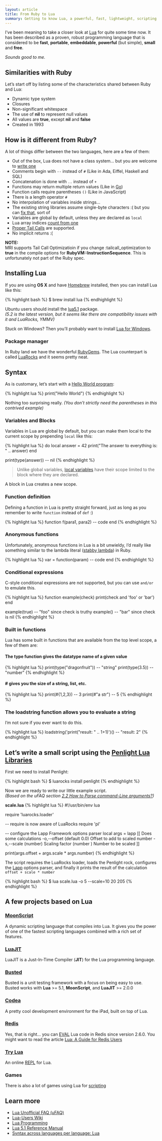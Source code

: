 ```yaml
---
layout: article
title: From Ruby to Lua
summary: Getting to know Lua, a powerful, fast, lightweight, scripting language.
--- 
```


I’ve been meaning to take a closer look at [Lua](http://lua.org/) for quite
some time now. It has been described as a proven, robust programming language 
that is considered to be **fast**, **portable**, **embeddable**, 
**powerful** (but simple), **small** and **free**.

_Sounds good to me._

## Similarities with Ruby

Let’s start off by listing some of the 
characteristics shared between Ruby and Lua:

 - Dynamic type system
 - Closures
 - Non-significant whitespace
 - The use of **nil** to represent null values
 - All values are **true**, except **nil** and **false**
 - Created in 1993

## How is it different from Ruby?

A lot of things differ between the two languages, here are a few of them:

 - Out of the box, Lua does not have a class system…
   but you are welcome to [write one](http://lua-users.org/wiki/SimpleLuaClasses)
 - Comments begin with `--` instead of `#` (Like in Ada, Eiffel, Haskell and SQL)
 - Concatenation is done with `..` instead of `+`
 - Functions may return multiple return values
   (Like in [Go](http://golang.org/doc/effective_go.html#multiple-returns))
 - Function calls require parentheses `()` (Like in JavaScript)
 - There is a length operator `#`
 - No interpolation of variables inside strings…
 - The existing string libraries assume single-byte characters :(
   but you can [fix that](http://lua-users.org/wiki/StringInterpolation), sort of
 - Variables are global by default, unless they are declared as `local`
 - Lua array indices [count from one](http://lua-users.org/wiki/CountingFromOne)
 - [Proper Tail Calls](http://www.lua.org/pil/6.3.html) are supported.
 - No implicit returns :(

**NOTE:**
<br>
MRI supports Tail Call Optimizatioin if you change :tailcall_optimization to **true** 
in the compile options for **RubyVM::InstructionSequence**.
This is unfortunately not part of the Ruby spec.

## Installing Lua

If you are using **OS X** and have [Homebrew](http://brew.sh/) 
installed, then you can install Lua like this:

{% highlight bash %}
$ brew install lua
{% endhighlight %}

Ubuntu users should install the 
[lua5.1](http://packages.ubuntu.com/raring/lua5.1) package.
<br>
_(5.2 is the latest version, but it seems like there
are compatibility issues with it and LuaRocks, YMMV)_

Stuck on Windows? Then you’ll probably want to install
[Lua for Windows](https://code.google.com/p/luaforwindows/).

### Package manager

In Ruby land we have the wonderful [RubyGems](http://rubygems.org/).
The Lua counterpart is called [LuaRocks](http://luarocks.org/) 
and it seems pretty neat.

## Syntax

As is customary, let’s start with a
[Hello World program](http://en.wikipedia.org/wiki/Hello_world_program):

{% highlight lua %}
print("Hello World")
{% endhighlight %}

Nothing too surprising really. _(You don’t strictly need the 
parentheses in this contrived example)_

### Variables and Blocks

Variables in Lua are global by default, but you can make them local to the current scope by prepending `local` like this:

{% highlight lua %}
do
  local answer = 42
  print("The answer to everything is: " .. answer)
end

print(type(answer)) -- nil
{% endhighlight %}

> Unlike global variables, [local variables](http://www.lua.org/pil/4.2.html) 
have their scope limited to the block where they are declared.

A block in Lua creates a new scope.

### Function definition

Defining a function in Lua is pretty straight forward,
just as long as you remember to write `function` instead of `def` :)

{% highlight lua %}
function f(para1, para2)
  -- code
end
{% endhighlight %}

### Anonymous functions

Unfortunately, anonymous functions in Lua is a bit unwieldy,
I’d really like something similar to the lambda literal 
([stabby lambda](http://railspikes.com/2008/9/8/lambda-in-ruby-1-9)) in Ruby.

{% highlight lua %}
var = function(param)
  -- code
end
{% endhighlight %}

### Conditional expressions

C-style conditional expressions are not supported, but you can 
use `and/or` to emulate this.

{% highlight lua %}
function example(check)
  print(check and 'foo' or 'bar')
end

example(true) -- "foo" since check is truthy
example()     -- "bar" since check is nil
{% endhighlight %}

### Built in functions

Lua has some built in functions that are available from the top level scope, a few of them are:

#### The type function gives the datatype name of a given value

{% highlight lua %}
print(type("dragonfruit")) -- "string"
print(type(3.5))           -- "number"
{% endhighlight %}

#### \# gives you the size of a string, list, etc.

{% highlight lua %}
print(#{1,2,3}) -- 3
print(#"a str") -- 5
{% endhighlight %}

### The loadstring function allows you to evaluate a string
I’m not sure if you ever want to do this.

{% highlight lua %}
loadstring('print("result: " .. 1+1)')() -- "result: 2"
{% endhighlight %}

## Let’s write a small script using the [Penlight Lua Libraries](https://github.com/stevedonovan/Penlight)

First we need to install Penlight:

{% highlight bash %}
$ luarocks install penlight
{% endhighlight %}

Now we are ready to write our little example script.
<br>
_(Based on the uFAQ section [2.2 How to Parse command-Line arguments?](http://www.luafaq.org/#T2.2))_

**scale.lua**
{% highlight lua %}
#!/usr/bin/env lua

require 'luarocks.loader'

-- require is now aware of LuaRocks
require 'pl'

-- configure the Lapp Framework options parser
local args = lapp [[
Does some calculations
  -o,--offset (default 0.0)  Offset to add to scaled number
  -s,--scale  (number)  Scaling factor
   <number> (number )  Number to be scaled
]]

print(args.offset + args.scale * args.number)
{% endhighlight %}

The script requires the LuaRocks loader, loads the Penlight rock,
configures the [Lapp](http://lua-users.org/wiki/LappFramework) 
options parser, and finally it prints the result of the 
calculation `offset + scale * number`

{% highlight bash %}
$ lua scale.lua -o 5 --scale=10 20
205
{% endhighlight %}

## A few projects based on Lua

### [MoonScript](http://moonscript.org/)

A dynamic scripting language that compiles into Lua. 
It gives you the power of one of the fastest scripting 
languages combined with a rich set of features.

### [LuaJIT](http://luajit.org/luajit.html)

LuaJIT is a Just-In-Time Compiler (**JIT**) for the Lua programming language.

### [Busted](http://olivinelabs.com/busted/)

Busted is a unit testing framework with a focus on being easy to use.
Busted works with **Lua** >= 5.1, **MoonScript**, and **LuaJIT** >= 2.0.0

### [Codea](http://twolivesleft.com/Codea/)

A pretty cool development environment for the iPad, built on top of Lua.

### [Redis](http://redis.io)

Yes, that is right… you can [EVAL](http://redis.io/commands/eval) 
Lua code in Redis since version 2.6.0.
You might want to read the article [Lua: A Guide for Redis Users](http://www.redisgreen.net/blog/2013/03/18/intro-to-lua-for-redis-programmers/)

### [Try Lua](http://trylua.org/)

An online [REPL](http://en.wikipedia.org/wiki/REPL) for Lua.

### Games

There is also a lot of games using Lua for 
[scripting](http://en.wikipedia.org/wiki/Category:Lua-scripted_video_games)

## Learn more

 - [Lua Unofficial FAQ (uFAQ)](http://www.luafaq.org/)
 - [Lua-Users Wiki](http://lua-users.org/wiki/)
 - [Lua Programming](http://en.wikibooks.org/wiki/Category:Lua_Programming)
 - [Lua 5.1 Reference Manual](http://www.lua.org/manual/5.1/manual.html)
 - [Syntax across languages per language: Lua](http://rigaux.org/language-study/syntax-across-languages-per-language/Lua.html)

